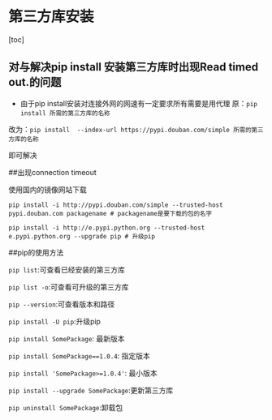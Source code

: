 # 第三方库安装
[toc]
## 对与解决pip install 安装第三方库时出现Read timed out.的问题

* 由于pip install安装对连接外网的网速有一定要求所有需要是用代理
原：`pip install 所需的第三方库的名称`

改为：`pip install  --index-url https://pypi.douban.com/simple 所需的第三方库的名称`

即可解决

##出现connection timeout

使用国内的镜像网站下载

`pip install -i http://pypi.douban.com/simple --trusted-host pypi.douban.com packagename # packagename是要下载的包的名字`

`pip install -i http://e.pypi.python.org --trusted-host e.pypi.python.org --upgrade pip # 升级pip`

##pip的使用方法

`pip list`:可查看已经安装的第三方库

`pip list -o`:可查看可升级的第三方库

`pip --version`:可查看版本和路径

`pip install -U pip`:升级pip

`pip install SomePackage`:              最新版本

`pip install SomePackage==1.0.4`:        指定版本

`pip install 'SomePackage>=1.0.4'`:      最小版本

`pip install --upgrade SomePackage`:更新第三方库

`pip uninstall SomePackage`:卸载包

